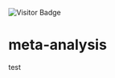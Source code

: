 ![Visitor Badge](https://visitor-badge.laobi.icu/badge?page_id=yingjieli.visitor-badge)

# meta-analysis

test
